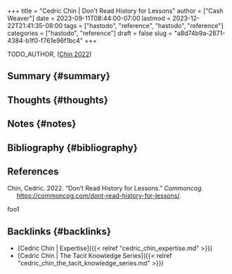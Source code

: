 +++
title = "Cedric Chin | Don't Read History for Lessons"
author = ["Cash Weaver"]
date = 2023-09-11T08:44:00-07:00
lastmod = 2023-12-22T21:41:35-08:00
tags = ["hastodo", "reference", "hastodo", "reference"]
categories = ["hastodo", "reference"]
draft = false
slug = "a8d74b9a-2871-4384-b1f0-f761e96f1bc4"
+++

TODO_AUTHOR, (<a href="#citeproc_bib_item_1">Chin 2022</a>)


## Summary {#summary}


## Thoughts {#thoughts}


## Notes {#notes}


## Bibliography {#bibliography}

## References

<style>.csl-entry{text-indent: -1.5em; margin-left: 1.5em;}</style><div class="csl-bib-body">
  <div class="csl-entry"><a id="citeproc_bib_item_1"></a>Chin, Cedric. 2022. “Don’t Read History for Lessons.” <i>Commoncog</i>. <a href="https://commoncog.com/dont-read-history-for-lessons/">https://commoncog.com/dont-read-history-for-lessons/</a>.</div>
</div>

foo1


## Backlinks {#backlinks}

-   [Cedric Chin | Expertise]({{< relref "cedric_chin_expertise.md" >}})
-   [Cedric Chin | The Tacit Knowledge Series]({{< relref "cedric_chin_the_tacit_knowledge_series.md" >}})
